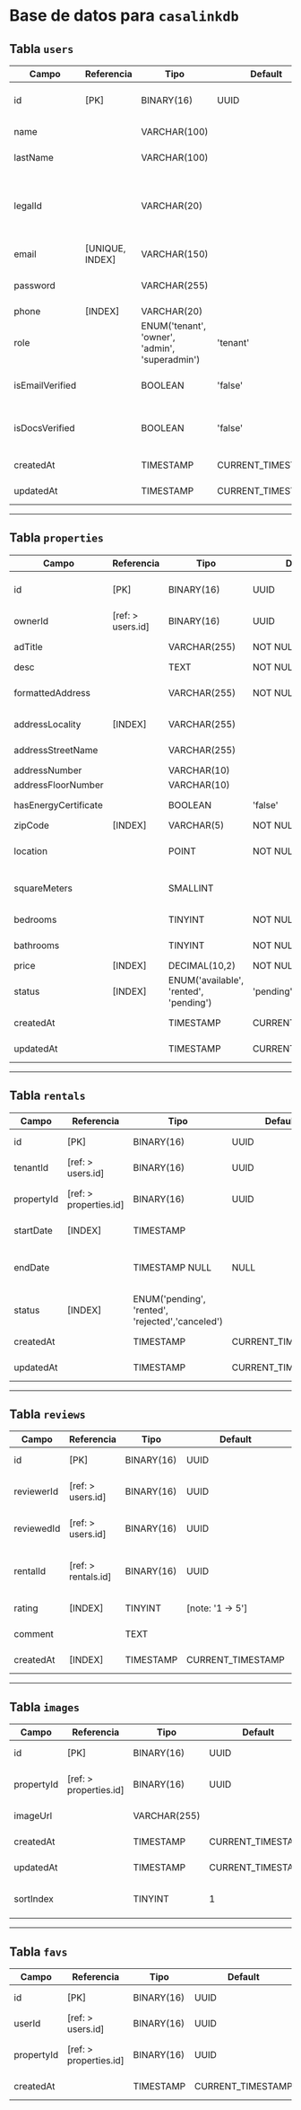 # Base de datos para `casalinkdb`

## Tabla `users`

| Campo           | Referencia      | Tipo                                           | Default           | Descripción                                                |
|-----------------|-----------------|------------------------------------------------|-------------------|------------------------------------------------------------|
| id              | [PK]            | BINARY(16)                                     | UUID              | Identificador único de usuario.                            |
| name            |                 | VARCHAR(100)                                   |                   | Nombre del usuario                                         |
| lastName        |                 | VARCHAR(100)                                   |                   | Apellido del usuario                                       |
| legalId         |                 | VARCHAR(20)                                    |                   | Número de identificación legal (DNI, NIE, pasaporte, etc.) |
| email           | [UNIQUE, INDEX] | VARCHAR(150)                                   |                   | Correo electrónico                                         |
| password        |                 | VARCHAR(255)                                   |                   | Contraseña almacenada como hash                            |
| phone           | [INDEX]         | VARCHAR(20)                                    |                   | Teléfono                                                   |
| role            |                 | ENUM('tenant', 'owner', 'admin', 'superadmin') | 'tenant'          | Rol del usuario                                            |
| isEmailVerified |                 | BOOLEAN                                        | 'false'           | Indica si el correo está verificado.                       |
| isDocsVerified  |                 | BOOLEAN                                        | 'false'           | Indica si los documentos están verificados.                |
| createdAt       |                 | TIMESTAMP                                      | CURRENT_TIMESTAMP | Fecha de creación                                          |
| updatedAt       |                 | TIMESTAMP                                      | CURRENT_TIMESTAMP | Fecha de actualización                                     |

---

## Tabla `properties`

| Campo                | Referencia        | Tipo                                   | Default           | Descripción                                |
|----------------------|-------------------|----------------------------------------|-------------------|--------------------------------------------|
| id                   | [PK]              | BINARY(16)                             | UUID              | Identificador único del anuncio            |
| ownerId              | [ref: > users.id] | BINARY(16)                             | UUID              | Identificador del propietario              |
| adTitle              |                   | VARCHAR(255)                           | NOT NULL          | Título del anuncio                         |
| desc                 |                   | TEXT                                   | NOT NULL          | Descripción                                |
| formattedAddress     |                   | VARCHAR(255)                           | NOT NULL          | Dirección formateada por el usuario        |
| addressLocality      | [INDEX]           | VARCHAR(255)                           |                   | Localidad (Ciudad)                         |
| addressStreetName    |                   | VARCHAR(255)                           |                   | Nombre de la calle o vía                   |
| addressNumber        |                   | VARCHAR(10)                            |                   | Número de casa                             |
| addressFloorNumber   |                   | VARCHAR(10)                            |                   | Planta                                     |
| hasEnergyCertificate |                   | BOOLEAN                                | 'false'           | Certificado Energético                     |
| zipCode              | [INDEX]           | VARCHAR(5)                             | NOT NULL          | Código postal                              |
| location             |                   | POINT                                  | NOT NULL          | Coordenadas geográficas (latitud/longitud) |
| squareMeters         |                   | SMALLINT                               |                   | Metros cuadrados de la propiedad           |
| bedrooms             |                   | TINYINT                                | NOT NULL          | Cantidad de habitaciones                   |
| bathrooms            |                   | TINYINT                                | NOT NULL          | Cantidad de baños                          |
| price                | [INDEX]           | DECIMAL(10,2)                          | NOT NULL          | Precio                                     |
| status               | [INDEX]           | ENUM('available', 'rented', 'pending') | 'pending'         | Estado de la propiedad                     |
| createdAt            |                   | TIMESTAMP                              | CURRENT_TIMESTAMP | Fecha de creación                          |
| updatedAt            |                   | TIMESTAMP                              | CURRENT_TIMESTAMP | Fecha de actualización                     |

---

## Tabla `rentals`

| Campo      | Referencia             | Tipo                                             | Default           | Descripción                                  |
|------------|------------------------|--------------------------------------------------|-------------------|----------------------------------------------|
| id         | [PK]                   | BINARY(16)                                       | UUID              | Identificador único                          |
| tenantId   | [ref: > users.id]      | BINARY(16)                                       | UUID              | Identificador del inquilino                  |
| propertyId | [ref: > properties.id] | BINARY(16)                                       | UUID              | Identificador de la propiedad                |
| startDate  | [INDEX]                | TIMESTAMP                                        |                   | Fecha de inicio                              |
| endDate    |                        | TIMESTAMP NULL                                   | NULL              | Fecha de finalización (puede ser indefinida) |
| status     | [INDEX]                | ENUM('pending', 'rented', 'rejected','canceled') |                   | Estado del alquiler                          |
| createdAt  |                        | TIMESTAMP                                        | CURRENT_TIMESTAMP | Fecha de creación                            |
| updatedAt  |                        | TIMESTAMP                                        | CURRENT_TIMESTAMP | Fecha de actualización                       |

---

## Tabla `reviews`

| Campo      | Referencia          | Tipo       | Default           | Descripción                        |
|------------|---------------------|------------|-------------------|------------------------------------|
| id         | [PK]                | BINARY(16) | UUID              | Identificador único                |
| reviewerId | [ref: > users.id]   | BINARY(16) | UUID              | Usuario que escribe la reseña      |
| reviewedId | [ref: > users.id]   | BINARY(16) | UUID              | Usuario que recibe la reseña       |
| rentalId   | [ref: > rentals.id] | BINARY(16) | UUID              | Alquiler relacionado con la reseña |
| rating     | [INDEX]             | TINYINT    | [note: '1 -> 5']  | Valoración del usuario             |
| comment    |                     | TEXT       |                   | Comentario del usuario             |
| createdAt  | [INDEX]             | TIMESTAMP  | CURRENT_TIMESTAMP | Fecha de creación                  |

---

## Tabla `images`

| Campo      | Referencia             | Tipo         | Default           | Descripción                   |
|------------|------------------------|--------------|-------------------|-------------------------------|
| id         | [PK]                   | BINARY(16)   | UUID              | Identificador único           |
| propertyId | [ref: > properties.id] | BINARY(16)   | UUID              | Identificador de la propiedad |
| imageUrl   |                        | VARCHAR(255) |                   | URL de la imagen              |
| createdAt  |                        | TIMESTAMP    | CURRENT_TIMESTAMP | Fecha de creación             |
| updatedAt  |                        | TIMESTAMP    | CURRENT_TIMESTAMP | Fecha de actualización        |
| sortIndex  |                        | TINYINT      | 1                 | Orden de imagen en el anuncio |

---

## Tabla `favs`

| Campo      | Referencia             | Tipo       | Default           | Descripción                   |
|------------|------------------------|------------|-------------------|-------------------------------|
| id         | [PK]                   | BINARY(16) | UUID              | Identificador único           |
| userId     | [ref: > users.id]      | BINARY(16) | UUID              | Identificador del usuario     |
| propertyId | [ref: > properties.id] | BINARY(16) | UUID              | Identificador de la propiedad |
| createdAt  |                        | TIMESTAMP  | CURRENT_TIMESTAMP | Fecha de creación             |